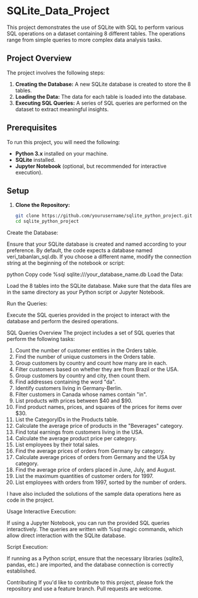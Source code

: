 # SQLite_Data_Project

This project demonstrates the use of SQLite with SQL to perform various SQL operations on a dataset containing 8 different tables. The operations range from simple queries to more complex data analysis tasks.

## Project Overview

The project involves the following steps:

1. **Creating the Database:** A new SQLite database is created to store the 8 tables.
2. **Loading the Data:** The data for each table is loaded into the database.
3. **Executing SQL Queries:** A series of SQL queries are performed on the dataset to extract meaningful insights.

## Prerequisites

To run this project, you will need the following:

- **Python 3.x** installed on your machine.
- **SQLite** installed.
- **Jupyter Notebook** (optional, but recommended for interactive execution).

## Setup

1. **Clone the Repository:**

   ```bash
   git clone https://github.com/yourusername/sqlite_python_project.git
   cd sqlite_python_project
Create the Database:

Ensure that your SQLite database is created and named according to your preference. By default, the code expects a database named veri_tabanları_sql.db. If you choose a different name, modify the connection string at the beginning of the notebook or script:

python
Copy code
%sql sqlite:///your_database_name.db
Load the Data:

Load the 8 tables into the SQLite database. Make sure that the data files are in the same directory as your Python script or Jupyter Notebook.

Run the Queries:

Execute the SQL queries provided in the project to interact with the database and perform the desired operations.

SQL Queries Overview
The project includes a set of SQL queries that perform the following tasks:

1. Count the number of customer entities in the Orders table.  
2. Find the number of unique customers in the Orders table.  
3. Group customers by country and count how many are in each.  
4. Filter customers based on whether they are from Brazil or the USA.  
5. Group customers by country and city, then count them.  
6. Find addresses containing the word "da".  
7. Identify customers living in Germany-Berlin.  
8. Filter customers in Canada whose names contain "in".  
9. List products with prices between $40 and $90.  
10. Find product names, prices, and squares of the prices for items over $30.  
11. List the CategoryIDs in the Products table.  
12. Calculate the average price of products in the "Beverages" category.  
13. Find total earnings from customers living in the USA.  
14. Calculate the average product price per category.  
15. List employees by their total sales.  
16. Find the average prices of orders from Germany by category.  
17. Calculate average prices of orders from Germany and the USA by category.  
18. Find the average price of orders placed in June, July, and August.  
19. List the maximum quantities of customer orders for 1997.  
20. List employees with orders from 1997, sorted by the number of orders.

I have also included the solutions of the sample data operations here as code in the project.

Usage
Interactive Execution:

If using a Jupyter Notebook, you can run the provided SQL queries interactively. The queries are written with %sql magic commands, which allow direct interaction with the SQLite database.

Script Execution:

If running as a Python script, ensure that the necessary libraries (sqlite3, pandas, etc.) are imported, and the database connection is correctly established.

Contributing
If you'd like to contribute to this project, please fork the repository and use a feature branch. Pull requests are welcome.
